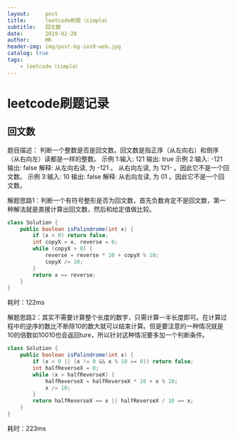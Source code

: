 ```yaml
---
layout:     post
title:      leetcode刷题（simple）
subtitle:   回文数
date:       2019-02-28
author:     HK
header-img: img/post-bg-ios9-web.jpg
catalog: true
tags:
    - leetcode（simple）
---
```

# leetcode刷题记录
## 回文数

 题目描述：
         判断一个整数是否是回文数。回文数是指正序（从左向右）和倒序（从右向左）读都是一样的整数。
    示例 1:输入: 121       输出: true
    示例 2:输入: -121      输出: false    解释: 从左向右读, 为 -121 。 从右向左读, 为 121- 。因此它不是一个回文数。
    示例 3:输入: 10         输出: false    解释: 从右向左读, 为 01 。因此它不是一个回文数。


解题思路1：判断一个有符号整形是否为回文数，首先负数肯定不是回文数，第一种解法就是直接计算出回文数，然后和给定值做比较。
``` java
class Solution {
    public boolean isPalindrome(int x) {
        if (x < 0) return false;
        int copyX = x, reverse = 0;
        while (copyX > 0) {
            reverse = reverse * 10 + copyX % 10;
            copyX /= 10;
        }
        return x == reverse;
    }
}
```
耗时：122ms

解题思路2：其实不需要计算整个长度的数字，只需计算一半长度即可。在计算过程中的逆序的数比不断除10的数大就可以结束计算。但是要注意的一种情况就是10的倍数如10010也会返回ture，所以针对这种情况要多加一个判断条件。

``` java
class Solution {
    public boolean isPalindrome(int x) {
        if (x < 0 || (x != 0 && x % 10 == 0)) return false;
        int halfReverseX = 0;
        while (x > halfReverseX) {
            halfReverseX = halfReverseX * 10 + x % 10;
            x /= 10;
        }
        return halfReverseX == x || halfReverseX / 10 == x;
    }
}
```
耗时：223ms
